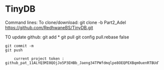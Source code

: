 # TinyDB

Command lines:
To clone/download:
	git clone -b Part2_Adel https://github.com/RedhwaneBS/TinyDB.git
	
	
TO update github:
	git add *
	git pull
	git config pull.rebase false
	
	git commit -m
	git push
	
		current project token : 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


